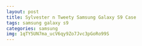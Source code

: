 ```yaml
---
layout: post
title: Sylvester n Tweety Samsung Galaxy S9 Case
tags: samsung galaxy s9
categories: samsung
img: 1qTY5UN7ma_ucV6qy9Zo7Jvc3pGoRo99S
---
```

